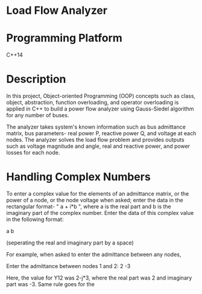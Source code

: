 # Load Flow Analyzer

# Programming Platform 
C++14

# Description

In this project, Object-oriented Programming (OOP) concepts such as class, object, abstraction, function overloading, and operator overloading is applied in C++ to build a power flow analyzer using Gauss-Siedel algorithm for any number of buses.

The analyzer takes system's known information such as bus admittance matrix, bus parameters- real power P, reactive power Q, and voltage at each nodes. The analyzer solves the load flow problem and provides outputs such as voltage magnitude and angle, real and reactive power, and power losses for each node.

# Handling Complex Numbers

To enter a complex value for the elements of an admittance matrix, or the power of a node, or the node voltage when asked; enter the data in the rectangular format- " a + i*b ", where a is the real part and b is the imaginary part of the complex number. Enter the data of this complex value in the following format:

   a   b

(seperating the real and imaginary part by a space)

For example, when asked to enter the admittance between any nodes, 

Enter the admittance between nodes 1 and 2: 2 -3

Here, the value for Y12 was 2-j*3, where the real part was 2 and imaginary part was -3. Same rule goes for the  
